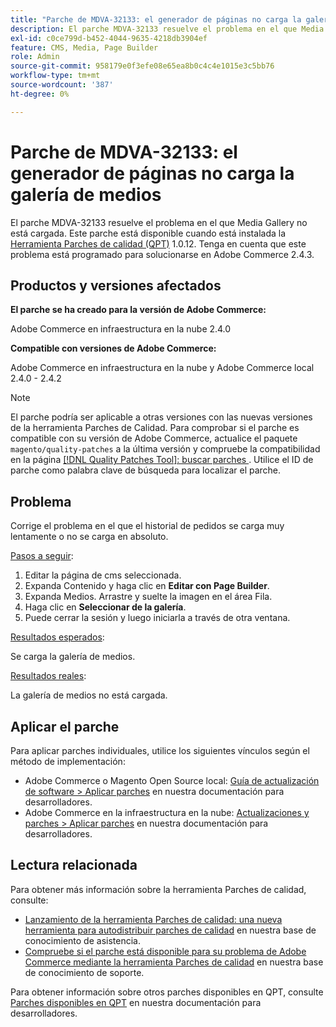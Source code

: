 ```yaml
---
title: "Parche de MDVA-32133: el generador de páginas no carga la galería de medios"
description: El parche MDVA-32133 resuelve el problema en el que Media Gallery no está cargada. Este parche está disponible cuando está instalada la [Quality Patches Tool (QPT)](/help/announcements/adobe-commerce-announcements/magento-quality-patches-released-new-tool-to-self-serve-quality-patches.md) 1.0.12. Tenga en cuenta que este problema está programado para solucionarse en Adobe Commerce 2.4.3.
exl-id: c0ce799d-b452-4044-9635-4218db3904ef
feature: CMS, Media, Page Builder
role: Admin
source-git-commit: 958179e0f3efe08e65ea8b0c4c4e1015e3c5bb76
workflow-type: tm+mt
source-wordcount: '387'
ht-degree: 0%

---
```


# Parche de MDVA-32133: el generador de páginas no carga la galería de medios

El parche MDVA-32133 resuelve el problema en el que Media Gallery no está cargada. Este parche está disponible cuando está instalada la [Herramienta Parches de calidad (QPT)](/help/announcements/adobe-commerce-announcements/magento-quality-patches-released-new-tool-to-self-serve-quality-patches.md) 1.0.12. Tenga en cuenta que este problema está programado para solucionarse en Adobe Commerce 2.4.3.

## Productos y versiones afectados

**El parche se ha creado para la versión de Adobe Commerce:**

Adobe Commerce en infraestructura en la nube 2.4.0

**Compatible con versiones de Adobe Commerce:**

Adobe Commerce en infraestructura en la nube y Adobe Commerce local 2.4.0 - 2.4.2

>[!NOTE]
>
>El parche podría ser aplicable a otras versiones con las nuevas versiones de la herramienta Parches de Calidad. Para comprobar si el parche es compatible con su versión de Adobe Commerce, actualice el paquete `magento/quality-patches` a la última versión y compruebe la compatibilidad en la página [[!DNL Quality Patches Tool]: buscar parches ](https://devdocs.magento.com/quality-patches/tool.html#patch-grid). Utilice el ID de parche como palabra clave de búsqueda para localizar el parche.

## Problema

Corrige el problema en el que el historial de pedidos se carga muy lentamente o no se carga en absoluto.

<u>Pasos a seguir</u>:

1. Editar la página de cms seleccionada.
1. Expanda Contenido y haga clic en **Editar con Page Builder**.
1. Expanda Medios. Arrastre y suelte la imagen en el área Fila.
1. Haga clic en **Seleccionar de la galería**.
1. Puede cerrar la sesión y luego iniciarla a través de otra ventana.

<u>Resultados esperados</u>:

Se carga la galería de medios.

<u>Resultados reales</u>:

La galería de medios no está cargada.

## Aplicar el parche

Para aplicar parches individuales, utilice los siguientes vínculos según el método de implementación:

* Adobe Commerce o Magento Open Source local: [Guía de actualización de software > Aplicar parches](https://devdocs.magento.com/guides/v2.4/comp-mgr/patching/mqp.html) en nuestra documentación para desarrolladores.
* Adobe Commerce en la infraestructura en la nube: [Actualizaciones y parches > Aplicar parches](https://devdocs.magento.com/cloud/project/project-patch.html) en nuestra documentación para desarrolladores.

## Lectura relacionada

Para obtener más información sobre la herramienta Parches de calidad, consulte:

* [Lanzamiento de la herramienta Parches de calidad: una nueva herramienta para autodistribuir parches de calidad](/help/announcements/adobe-commerce-announcements/magento-quality-patches-released-new-tool-to-self-serve-quality-patches.md) en nuestra base de conocimiento de asistencia.
* [Compruebe si el parche está disponible para su problema de Adobe Commerce mediante la herramienta Parches de calidad](/help/support-tools/patches-available-in-qpt-tool/check-patch-for-magento-issue-with-magento-quality-patches.md) en nuestra base de conocimiento de soporte.

Para obtener información sobre otros parches disponibles en QPT, consulte [Parches disponibles en QPT](https://devdocs.magento.com/quality-patches/tool.html#patch-grid) en nuestra documentación para desarrolladores.

